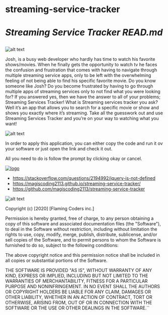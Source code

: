 # streaming-service-tracker
<head>
<h1>
    <meta charset="UTF-8" />

***Streaming Service Tracker READ.md*** 
</h1>
</head>

![alt text](https://img.shields.io/badge/Description-green)

Josh, is a busy web developer who hardly has time to watch his favorite shows/movies. When he finally gets the opportunity to watch tv he faces the confusion and frustration that comes with having to navigate through multiple streaming service apps, only to be left with the overwhelming feeling of not being able to find his specific favorite movie. Do you know someone like Josh? Do you become frustrated by having to go through multiple apps of streaming services only to not find what you were looking for? If you answered yes, then we have the answer to all of your problems; Streaming Services Tracker! What is Streaming services tracker you ask? Well it’s an app that allows you to search for a specific movie or show and shows you exactly where it’s streaming. Take all the guesswork out and use Streaming Services Tracker and you’re on your way to watching what you want!



![alt text](https://img.shields.io/badge/Usage-green)

In order to apply this application, you can either copy the code and run it ov your software or just open the link and check it out.

All you need to do is follow the prompt by clicking okay or cancel.


<a href="LINK_TO_REPO">
<img src= https://media.giphy.com/media/Ptkq9WAGW17d8BpYWM/giphy.gif alt="logo">








- https://stackoverflow.com/questions/2194992/jquery-is-not-defined
- https://magiscoding2113.github.io/streaming-service-tracker/
- https://github.com/magiscoding2113/streaming-service-tracker

![alt text](https://img.shields.io/badge/License-green)

Copyright (c) [2020] [Flaming Coders inc.] 


Permission is hereby granted, free of charge, to any person obtaining a copy
of this software and associated documentation files (the "Software"), to deal
in the Software without restriction, including without limitation the rights
to use, copy, modify, merge, publish, distribute, sublicense, and/or sell
copies of the Software, and to permit persons to whom the Software is
furnished to do so, subject to the following conditions:

The above copyright notice and this permission notice shall be included in all
copies or substantial portions of the Software.

THE SOFTWARE IS PROVIDED "AS IS", WITHOUT WARRANTY OF ANY KIND, EXPRESS OR
IMPLIED, INCLUDING BUT NOT LIMITED TO THE WARRANTIES OF MERCHANTABILITY,
FITNESS FOR A PARTICULAR PURPOSE AND NONINFRINGEMENT. IN NO EVENT SHALL THE
AUTHORS OR COPYRIGHT HOLDERS BE LIABLE FOR ANY CLAIM, DAMAGES OR OTHER
LIABILITY, WHETHER IN AN ACTION OF CONTRACT, TORT OR OTHERWISE, ARISING FROM,
OUT OF OR IN CONNECTION WITH THE SOFTWARE OR THE USE OR OTHER DEALINGS IN THE
SOFTWARE.``
